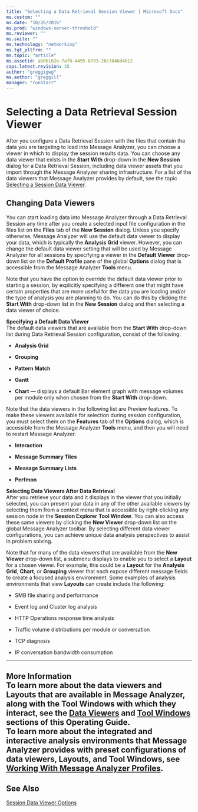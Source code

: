 ```yaml
---
title: "Selecting a Data Retrieval Session Viewer | Microsoft Docs"
ms.custom: ""
ms.date: "10/26/2016"
ms.prod: "windows-server-threshold"
ms.reviewer: ""
ms.suite: ""
ms.technology: "networking"
ms.tgt_pltfrm: ""
ms.topic: "article"
ms.assetid: ab0b162e-7af8-4495-8793-28c7046d4b12
caps.latest.revision: 35
author: "greggigwg"
ms.author: "greggill"
manager: "ronstarr"
---
```

# Selecting a Data Retrieval Session Viewer
After you configure a Data Retrieval Session with the files that contain the data you are targeting to load into Message Analyzer, you can choose a viewer in which to display the session results data. You can choose any data viewer that exists in the **Start With** drop-down in the **New Session** dialog for a Data Retrieval Session, including data viewer assets that you import through the Message Analyzer sharing infrastructure. For a list of the data viewers that Message Analyzer provides by default, see the topic [Selecting a Session Data Viewer](selecting-a-session-data-viewer.md).  
  
## Changing Data Viewers  
 You can start loading data into Message Analyzer through a Data Retrieval Session any time after you create a selected input file configuration in the files list on the **Files** tab of the **New Session** dialog. Unless you specify otherwise, Message Analyzer will use the default data viewer to display your data, which is typically the **Analysis Grid** viewer. However, you can change the default data viewer setting that will be used by Message Analyzer for all sessions by specifying a viewer in the **Default Viewer** drop-down list on the **Default Profile** pane of the global **Options** dialog that is accessible from the Message Analyzer **Tools** menu.  
  
 Note that you have the option to override the default data viewer prior to starting a session, by explicitly specifying a different one that might have certain properties that are more useful for the data you are loading and/or the type of analysis you are planning to do. You can do this by clicking the **Start With** drop-down list in the **New Session** dialog and then selecting a data viewer of choice.  
  
 **Specifying a Default Data Viewer**   
The default data viewers that are available from the **Start With** drop-down list during Data Retrieval Session configuration, consist of the following:  
  
-   **Analysis Grid**  
  
-   **Grouping**  
  
-   **Pattern Match**  
  
-   **Gantt**  
  
-   **Chart** — displays a default Bar element graph with message volumes per module only when chosen from the **Start With** drop-down.  
  
 Note that the data viewers  in the following list are Preview features. To make these viewers available for selection during session configuration, you must select them on the **Features** tab of the **Options** dialog, which is accessible from the Message Analyzer **Tools** menu, and then you will need to restart Message Analyzer.  
  
-   **Interaction**  
  
-   **Message Summary Tiles**  
  
-   **Message Summary Lists**  
  
-   **Perfmon**  
  
 **Selecting Data Viewers After Data Retrieval**   
After you retrieve your data and it displays in the viewer that you initially selected, you can present your data in any of the other available viewers by selecting them from a context menu that is accessible by right-clicking any session node in the **Session Explorer** **Tool Window**. You can also access these same viewers by clicking the **New Viewer** drop-down list on the global Message Analyzer toolbar. By selecting different data viewer configurations, you can achieve unique data analysis perspectives to assist in problem solving.  
  
 Note that for many of the data viewers that are available from the **New Viewer** drop-down list, a submenu displays to enable you to select a **Layout** for a chosen viewer. For example, this could be a **Layout** for the **Analysis Grid**, **Chart**, or **Grouping** viewer that each  expose different message fields  to create a focused analysis environment. Some examples of analysis environments that view **Layouts** can create include the following:  
  
-   SMB file sharing and performance  
  
-   Event log and Cluster log analysis  
  
-   HTTP Operations response time analysis  
  
-   Traffic volume distributions per module or conversation  
  
-   TCP diagnosis  
  
-   IP conversation bandwidth consumption  
  
---  
  
 **More Information**   
 **To learn more** about the data viewers and **Layouts** that are available in Message Analyzer, along with the **Tool Windows** with which they interact, see the [Data Viewers](data-viewers.md) and [Tool Windows](tool-windows.md) sections of this Operating Guide.  
**To learn more** about the integrated and interactive analysis environments that Message Analyzer provides with preset configurations of data viewers, **Layouts**, and **Tool Windows**, see [Working With Message Analyzer Profiles](working-with-message-analyzer-profiles.md).  
---  
  
## See Also  
 [Session Data Viewer Options](session-data-viewer-options.md)